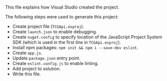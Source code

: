 This file explains how Visual Studio created the project.

The following steps were used to generate this project:
- Create project file (`TCGApi.esproj`).
- Create `launch.json` to enable debugging.
- Create `nuget.config` to specify location of the JavaScript Project System SDK (which is used in the first line in `TCGApi.esproj`).
- Install npm packages: `npm init && npm i --save-dev eslint`.
- Create `app.js`.
- Update `package.json` entry point.
- Create `eslint.config.js` to enable linting.
- Add project to solution.
- Write this file.
